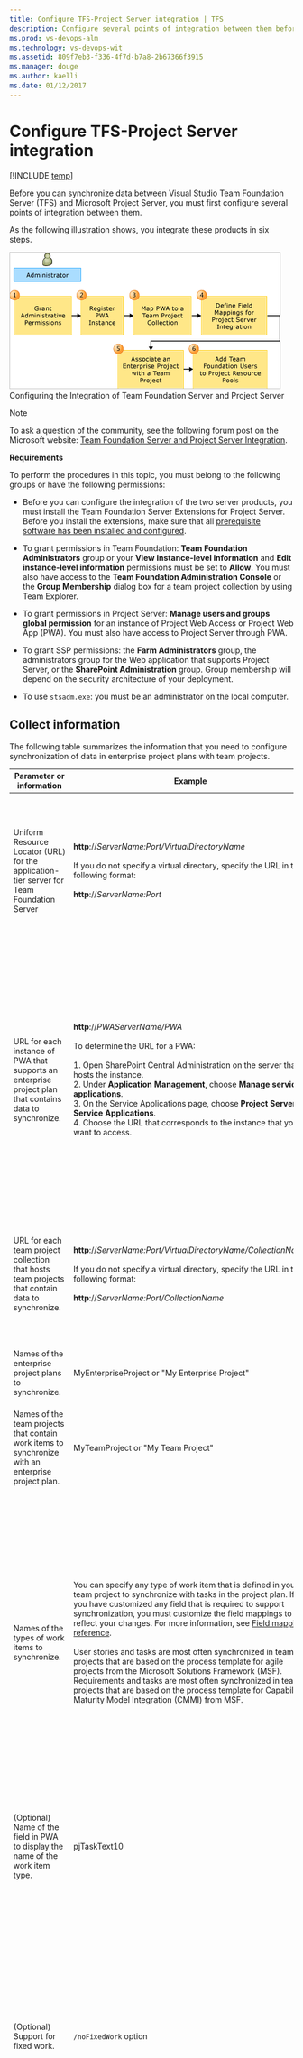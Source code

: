```yaml
---
title: Configure TFS-Project Server integration | TFS
description: Configure several points of integration between them before you can synchronize - Team Foundation Server (TFS)  
ms.prod: vs-devops-alm
ms.technology: vs-devops-wit 
ms.assetid: 809f7eb3-f336-4f7d-b7a8-2b67366f3915
ms.manager: douge
ms.author: kaelli
ms.date: 01/12/2017
---
```


# Configure TFS-Project Server integration

[!INCLUDE [temp](../_shared/tfs-ps-sync-header.md)]

<a name="Top"></a> Before you can synchronize data between Visual Studio Team Foundation Server (TFS) and Microsoft Project Server, you must first configure several points of integration between them.  
  
 As the following illustration shows, you integrate these products in six steps.  
  
 ![Provisioning Project Server&#45;Team Foundation Server](_img/pstfs_provisioning.png "PSTFS_Provisioning")  
Configuring the Integration of Team Foundation Server and Project Server  
  
> [!NOTE]
>  To ask a question of the community, see the following forum post on the Microsoft website: [Team Foundation Server and Project Server Integration](http://go.microsoft.com/fwlink/?LinkId=207282).  
  
 **Requirements**  
  
 To perform the procedures in this topic, you must belong to the following groups or have the following permissions:  
  
-   Before you can configure the integration of the two server products, you must install the Team Foundation Server Extensions for Project Server. Before you install the extensions, make sure that all [prerequisite software has been installed and configured](system-and-setup-requirements.md).  
  
-   To grant permissions in Team Foundation: **Team Foundation Administrators** group or your **View instance-level information** and **Edit instance-level information** permissions must be set to **Allow**. You must also have access to the **Team Foundation Administration Console** or the **Group Membership** dialog box for a team project collection by using Team Explorer.  
  
-   To grant permissions in Project Server: **Manage users and groups global permission** for an instance of Project Web Access or Project Web App (PWA). You must also have access to Project Server through PWA.  
  
-   To grant SSP permissions: the **Farm Administrators** group, the administrators group for the Web application that supports Project Server, or the **SharePoint Administration** group. Group membership will depend on the security architecture of your deployment.  
  
-   To use `stsadm.exe`: you must be an administrator on the local computer.  
  
##  <a name="CollectInformation"></a> Collect information  
 The following table summarizes the information that you need to configure synchronization of data in enterprise project plans with team projects.  
  
|Parameter or information|Example|Notes|  
|------------------------------|-------------|-----------|  
|Uniform Resource Locator (URL) for the application-tier server for Team Foundation Server|**http**://*ServerName:Port/VirtualDirectoryName*<br /><br /> If you do not specify a virtual directory, specify the URL in the following format:<br /><br /> **http**://*ServerName:Port*|You register an instance of PWA with a TFS application-tier server with Visual Studio Team Foundation Server 2013 installed. For more information, see [System and setup requirements](system-and-setup-requirements.md).|  
|URL for each instance of PWA that supports an enterprise project plan that contains data to synchronize.|**http**://*PWAServerName/PWA*<br /><br /> To determine the URL for a PWA:<br /><br /> 1.  Open SharePoint Central Administration on the server that hosts the instance.<br />2.  Under **Application Management**, choose **Manage service applications**.<br />3.  On the Service Applications page, choose **Project Server Service Applications**.<br />4.  Choose the URL that corresponds to the instance that you want to access.|You must register each instance of PWA with the application-tier server that hosts the team project collection and team projects that have data that you want to synchronize. Also, you can register an instance of PWA only if Team Foundation Server Extensions for Project Server is installed on the App Tiers for Project Server.|  
|URL for each team project collection that hosts team projects that contain data to synchronize.|**http**://*ServerName:Port/VirtualDirectoryName/CollectionName*<br /><br /> If you do not specify a virtual directory, specify the URL in the following format:<br /><br /> **http**://*ServerName:Port/CollectionName*|You must map each team project collection that hosts team projects that contain data that you want to synchronize with an enterprise project.|  
|Names of the enterprise project plans to synchronize.|MyEnterpriseProject or "My Enterprise Project"|You must associate each enterprise project plan with a team project.|  
|Names of the team projects that contain work items to synchronize with an enterprise project plan.|MyTeamProject or "My Team Project"|You may associate multiple enterprise project plans with the same team project.|  
|Names of the types of work items to synchronize.|You can specify any type of work item that is defined in your team project to synchronize with tasks in the project plan. If you have customized any field that is required to support synchronization, you must customize the field mappings to reflect your changes. For more information, see [Field mapping reference](field-mapping-xml-element-reference.md).<br /><br /> User stories and tasks are most often synchronized in team projects that are based on the process template for agile projects from the Microsoft Solutions Framework (MSF). Requirements and tasks are most often synchronized in team projects that are based on the process template for Capability Maturity Model Integration (CMMI) from MSF.|For each enterprise project plan that you map to a team project, you can specify the types of work items to synchronize. Tasks in Project Server are synchronized with types of work items in Team Foundation.<br /><br /> After you have made your initial configuration, you can change the types that are mapped. For more information, see [Specify work item types](specify-wits-to-synchronize.md).|  
|(Optional) Name of the field in PWA to display the name of the work item type.|pjTaskText10|The default value is pjTaskText30. You can specify a different field to display the name of the work item type.|  
|(Optional) Support for fixed work.|`/noFixedWork` option|When you associate an enterprise project plan with a team project, you can allow or restrict the assignment of **Fixed Work** to tasks in Project Professional that are synchronized to Team Foundation. Fixed work is one of three types of tasks that you can use in Project. For more information, see [Change the task type Project uses to calculate task duration](http://go.microsoft.com/fwlink/?LinkId=203354).|  
|(Optional) Additional fields to synchronize.|For example, you can add fields such a cost center, team name, or health status.|By default, the following seven fields in Team Foundation are synchronized:<br /><br /> 1.  Title<br />2.  Assigned To<br />3.  Completed Work<br />4.  Remaining Work<br />5.  Original Estimate<br />6.  Start Date<br />7.  Finish Date<br /><br /> Only mapped fields are synchronized. To synchronize additional fields, you must customize the field mappings.  For more information, see [Field mapping reference](field-mapping-xml-element-reference.md).|  
|Accounts to grant administrative permissions|Names of administrators who will synchronize data from their plans with data in team projects|You must grant **Administer Project Server integration** permissions to administrators who will use the `TFSAdmin` command-line tool to manage the mappings of enterprise project plans to team projects.|  
|Team Foundation users|User names or security distribution groups|You must add members of team projects who are assigned to tasks in Team Foundation to the enterprise resource pool and to the resource pool of each enterprise project plan. You must also grant these users permission to log on to Project Server.|  
  
###  <a name="DeterminePWAURL"></a>  
  
##  <a name="GrantPermissions"></a> Grant permissions  
 After you have installed the Team Foundation Server Extensions for Project Server, you must grant permissions to service accounts and user accounts.  
  
-   See [Assign permissions](assign-permissions-support-tfs-project-server-integration.md).  
  
##  <a name="RegisteringPWA"></a> Register an instance of PWA  
  
> [!IMPORTANT]
>  If you are integrating Team Foundation Server with Project Server 2010, make sure that you have first installed all cumulative updates and then run the SharePoint Configuration Wizard. If you skip these steps, the integration between Team Foundation Server and Project Server 2010 will fail. For more information, see [Prerequisite software](configuration-quick-reference.md#prerequisites).  
  
 As the first step in configuring integration, you must register each instance of PWA that supports the project plans with the application-tier server that hosts the project collection that hosts the team project. You should register all instances of PWA that are used by enterprise projects that must synchronize their data with TFS. As the following illustration shows, you can register multiple instances of PWA to the same server that is running TFS.  
  
 ![Register PWAs to Team Foundation Server](_img/pstfs_registerpwas.png "PSTFS_RegisterPWAs")  
  
#### To register an instance of PWA  
  
1.  Open a Command Prompt window where either Visual Studio or Team Explorer is installed and enter:  
  
    ```  
    cd %programfiles%\Microsoft Visual Studio 11.0\Common7\IDE  
    ```  
  
     On a 64-bit edition of Windows, replace **%programfiles%** with **%programfiles(x86)%**.  
  
2.  Enter the following command, and then choose the ENTER key:  
  
    ```  
    TfsAdmin ProjectServer /RegisterPWA /pwa:pwaUrl /tfs:tfsUrl  
    ```  
  
     Replace *pwaUrl* with the URL of the instance of PWA and *tfsUrl* with the URL of the application-tier server.  
  
     Wait until the following messages appear:  
  
     **Registering PWA** *pwaUrl*.  
  
     **You have successfully registered PWA** *pwaUrl*.  
  
3.  Repeat step 2 for each instance of PWA that supports enterprise project plans that you want to synchronize with Team Foundation.  
  
##  <a name="MapCollection"></a> Map a team project collection to an instance of PWA  
 As the second step in configuring integration, you must map each instance of PWA that supports an enterprise project plan. You should map all instances of PWA that are used by enterprise projects that must synchronize data with team projects.  
  
#### To map an instance of PWA to a team project collection  
  
-   At a command prompt, enter the following command, and then choose the ENTER key:  
  
    ```  
    TfsAdmin ProjectServer /MapPWAtoCollection /pwa:pwaUrl /collection:tpcUrl  
    ```  
  
     Replace *pwaUrl* with the URL of the instance of PWA and *tpcUrl* with the URI of the team project collection.  
  
     Wait until the following messages appear:  
  
     **Mapping team project collection** *tpcUrl* **to PWA** *pwaUrl*.  
  
     **You have successfully mapped team project collection** *tpcUrl* **to PWA** *pwaUrl*.  
  
##  <a name="FieldMapping"></a> Map TFS fields to Project Server fields  
 You must map fields for each team project collection that you have mapped to an instance of PWA. You can use the default mappings, or you can customize and upload a mapping file. For more information about the default mappings, see [Field mapping reference](field-mapping-xml-element-reference.md).  
  
 You can define additional fields whose data you want to synchronize. You can add Project fields to data that Team Foundation stores, and you can add Team Foundation fields to data that Project Server stores and displays in an enterprise project plan.  
  
#### To use the default mappings  
  
1.  At a command prompt, enter the following command, and then choose the ENTER key:  
  
    ```  
    TfsAdmin ProjectServer /UploadFieldMappings /collection:tpcUrl /useDefaultFieldMappings  
    ```  
  
     Replace *tpcUrl* with the URL of the team project collection.  
  
2.  Wait until the following messages appear:  
  
     **Uploading field mappings to team project collection** *tpcUrl*.  
  
     **You have uploaded field mappings to team project collection** *tpcUrl*.  
  
3.  Repeat steps 1 and 2 for each collection that you have mapped to an instance of PWA.  
  
#### To customize the mapping  
  
1.  Identify the fields in Project Server and their reference field names to add to the data store in Team Foundation.  
  
2.  Identify the fields in Team Foundation and their reference field names to add to Project Server.  
  
     For more information, see [Index of work item fields](../work-items/guidance/work-item-field.md).  
  
3.  Modify the file that maps fields in Project Server.  
  
     For more information, see [Customize the field mapping](customize-field-mapping-tfs-project-server.md).  
  
4.  (Optional) Add a column to display the fields in the enterprise project plan.  
  
##  <a name="EnterpriseProject"></a> Associate an enterprise project with a team project  
 As the third step in configuring integration, you must map each enterprise project to the team project that contains data that you want to synchronize. As the following illustration shows, you can associate multiple enterprise projects with the same team project.  
  
 ![Associate enterprise projects with a team project](_img/pstfs_associateeptotp.png "PSTFS_AssociateEPtoTP")  
  
#### To associate an enterprise project plan with a team project  
  
1.  At a command prompt, enter the following command, and then choose the ENTER key:  
  
    ```  
    TfsAdmin ProjectServer /MapPlanToTeamProject /collection:tpcUrl /enterpriseProject:EnterpriseProjectName /teamproject:TeamProjectName /workItemTypes:ListOfWorkItemTypes /projectFieldForWorkItemType:ProjectFieldName  
    ```  
  
     Replace *tpcUrl* with the URL of the team project collection, *EnterpriseProjectName* with the name of the enterprise project plan, *TeamProjectName* with the name of the team project, and *ListOfWorkItemTypes* with the names of the types of work items. For example, you can specify the following types of work items to support an agile process as “*User Story,Task* or *“User Story,Task*. Do not include a space after the comma.  
  
     Specify **/nofixedWork** if you want to prohibit fixed task type assignments. You can also specify the **/projectFieldForWorkItemType** argument and the name of a field in Project to store the type of work item.  
  
     Wait until the following messages appear:  
  
     **Mapping enterprise project** *EnterpriseProjectName* **to team project** *TeamProjectName*.  
  
     **You have successfully mapped enterprise project** *EnterpriseProjectName* **to team project** *TeamProjectName*.  
  
2.  Repeat step 1 for each enterprise project that you want to associate with a team project.  
  
 If you mapped your project plan while it was open, you should close and re-open it for the changes to register. When you open the plan, you should verify whether the **Publish to Team Project** and **Work Item Type** (Text30) columns appear. The presence of these fields indicates that the project plan has been mapped to a team project.  
  
> [!NOTE]
>  After you map your enterprise project plan with a team project, you can change the types of work items that are mapped. For more information, see [Specify work item types](specify-wits-to-synchronize.md).  
  
##  <a name="ResourcePool"></a> Add Team Foundation users to the enterprise resource pool  
 To assign and manage Team Foundation users as resources in Project, you must add them to the enterprise resource pool. To make this process easier, you can configure PWA to automatically synchronize the security groups with groups of the same name in Active Directory. Also, you can synchronize users and resources in Project Server with the users in Active Directory across multiple domains and forests.  
  
#### For information about how to add users to the enterprise resource pool, see the following pages on the Microsoft website:  
  
-   **For Project Server 2013**:  
  
    -   [Manage Active Directory Resource Pool synchronization in Project Server 2013](http://go.microsoft.com/fwlink/?LinkId=262115)  
  
    -   [Manage security group synchronization with Active Directory in Project Server 2013](http://go.microsoft.com/fwlink/?LinkId=262113)  
  
    -   [Manage users in Project Server 2013](http://go.microsoft.com/fwlink/?LinkId=262114)  
  
-   **For Project Server 2010**:  
  
    -   [Active Directory Resource Pool Synchronization (Project Server 2010 settings)](http://technet.microsoft.com/library/gg982985.aspx)  
  
    -   [Manage Enterprise Resource Pool synchronization with Active Directory in Project Server 2010](http://go.microsoft.com/fwlink/?LinkId=203359)  
  
    -   [Add resources to the enterprise resource pool](http://go.microsoft.com/fwlink/?LinkId=203356) (Project Server 2010)  
  
## Related notes  
 [Map integration components](map-integration-components.md)   
 [Administer TFS-Project Server integration](administrate-integration-tfs-project-server.md)